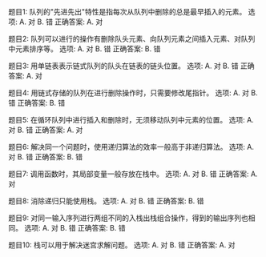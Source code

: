 题目1: 队列的"先进先出"特性是指每次从队列中删除的总是最早插入的元素。
选项:
A. 对
B. 错
正确答案: A. 对

题目2: 队列可以进行的操作有删除队头元素、向队列元素之间插入元素、对队列中元素排序等。
选项:
A. 对
B. 错
正确答案: B. 错

题目3: 用单链表表示链式队列的队头在链表的链头位置。
选项:
A. 对
B. 错
正确答案: A. 对

题目4: 用链式存储的队列在进行删除操作时，只需要修改尾指针。
选项:
A. 对
B. 错
正确答案: B. 错

题目5: 在循环队列中进行插入和删除时，无须移动队列中元素的位置。
选项:
A. 对
B. 错
正确答案: A. 对

题目6: 解决同一个问题时，使用递归算法的效率一般高于非递归算法。
选项:
A. 对
B. 错
正确答案: B. 错

题目7: 调用函数时，其局部变量一般存放在栈中。
选项:
A. 对
B. 错
正确答案: A. 对

题目8: 消除递归只能使用栈。
选项:
A. 对
B. 错
正确答案: B. 错

题目9: 对同一输入序列进行两组不同的入栈出栈组合操作，得到的输出序列也相同。
选项:
A. 对
B. 错
正确答案: B. 错

题目10: 栈可以用于解决迷宫求解问题。
选项:
A. 对
B. 错
正确答案: A. 对
